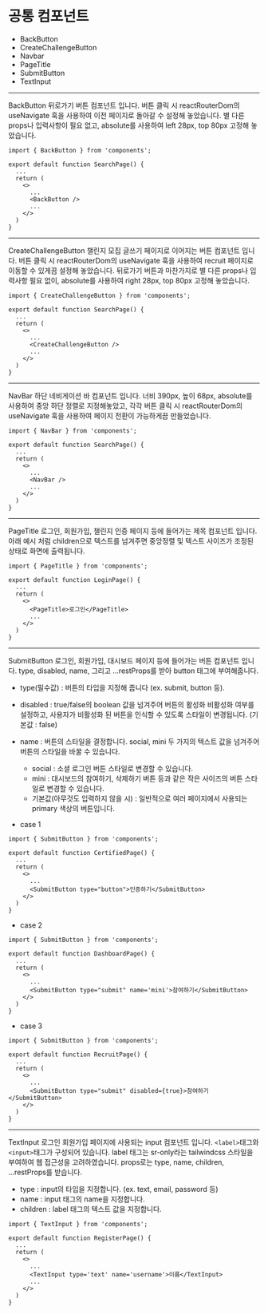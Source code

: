 # 공통 컴포넌트

- BackButton
- CreateChallengeButton
- Navbar
- PageTitle
- SubmitButton
- TextInput

---

BackButton
뒤로가기 버튼 컴포넌트 입니다.
버튼 클릭 시 reactRouterDom의 useNavigate 훅을 사용하여 이전 페이지로 돌아갈 수 설정해 놓았습니다.
별 다른 props나 입력사항이 필요 없고, absolute를 사용하여 left 28px, top 80px 고정해 놓았습니다.

```JSX
import { BackButton } from 'components';

export default function SearchPage() {
  ...
  return (
    <>
      ...
      <BackButton />
      ...
    </>
  )
}
```

---

CreateChallengeButton
챌린지 모집 글쓰기 페이지로 이어지는 버튼 컴포넌트 입니다.
버튼 클릭 시 reactRouterDom의 useNavigate 훅을 사용하여 recruit 페이지로 이동할 수 있게끔 설정해 놓았습니다.
뒤로가기 버튼과 마찬가지로 별 다른 props나 입력사항 필요 없이, absolute를 사용하여 right 28px, top 80px 고정해 놓았습니다.

```JSX
import { CreateChallengeButton } from 'components';

export default function SearchPage() {
  ...
  return (
    <>
      ...
      <CreateChallengeButton />
      ...
    </>
  )
}
```
---

NavBar
하단 네비게이션 바 컴포넌트 입니다.
너비 390px, 높이 68px, absolute를 사용하여 중앙 하단 정렬로 지정해놓았고,
각각 버튼 클릭 시 reactRouterDom의 useNavigate 훅을 사용하여 페이지 전환이 가능하게끔 만들었습니다.

```JSX
import { NavBar } from 'components';

export default function SearchPage() {
  ...
  return (
    <>
      ...
      <NavBar />
      ...
    </>
  )
}
```

---

PageTitle
로그인, 회원가입, 챌린지 인증 페이지 등에 들어가는 제목 컴포넌트 입니다.
아래 예시 처럼 children으로 텍스트를 넘겨주면 중앙정렬 및 텍스트 사이즈가 조정된 상태로 화면에 출력됩니다.
```JSX
import { PageTitle } from 'components';

export default function LoginPage() {
  ...
  return (
    <>
      <PageTitle>로그인</PageTitle>
      ...
    </>
  )
}
```
---

SubmitButton
로그인, 회원가입, 대시보드 페이지 등에 들어가는 버튼 컴포넌트 입니다.
type, disabled, name, 그리고 ...restProps를 받아 button 태그에 부여해줍니다.
- type(필수값) : 버튼의 타입을 지정해 줍니다 (ex. submit, button 등).
- disabled : true/false의 boolean 값을 넘겨주어 버튼의 활성화 비활성화 여부를 설정하고, 사용자가 비활성화 된 버튼을 인식할 수 있도록 스타일이 변경됩니다. (기본값 : false)
- name : 버튼의 스타일을 결정합니다. social, mini 두 가지의 텍스트 값을 넘겨주어 버튼의 스타일을 바꿀 수 있습니다.
  - social : 소셜 로그인 버튼 스타일로 변경할 수 있습니다.
  - mini : 대시보드의 참여하기, 삭제하기 버튼 등과 같은 작은 사이즈의 버튼 스타일로 변경할 수 있습니다.
  - 기본값(아무것도 입력하지 않을 시) : 일반적으로 여러 페이지에서 사용되는 primary 색상의 버튼입니다.

- case 1
```JSX
import { SubmitButton } from 'components';

export default function CertifiedPage() {
  ...
  return (
    <>
      ...
      <SubmitButton type="button">인증하기</SubmitButton>
    </>
  )
}
```
- case 2
```JSX
import { SubmitButton } from 'components';

export default function DashboardPage() {
  ...
  return (
    <>
      ...
      <SubmitButton type="submit" name='mini'>참여하기</SubmitButton>
    </>
  )
}
```
- case 3
```JSX
import { SubmitButton } from 'components';

export default function RecruitPage() {
  ...
  return (
    <>
      ...
      <SubmitButton type="submit" disabled={true}>참여하기</SubmitButton>
    </>
  )
}
```
---

TextInput
로그인 회원가입 페이지에 사용되는 input 컴포넌트 입니다.
`<label>`태그와 `<input>`태그가 구성되어 있습니다.
label 태그는 sr-only라는 tailwindcss 스타일을 부여하여 웹 접근성을 고려하였습니다.
props로는 type, name, children, ...restProps를 받습니다.
- type : input의 타입을 지정합니다. (ex. text, email, password 등)
- name : input 태그의 name을 지정합니다.
- children : label 태그의 텍스트 값을 지정합니다.

```JSX
import { TextInput } from 'components';

export default function RegisterPage() {
  ...
  return (
    <>
      ...
      <TextInput type='text' name='username'>이름</TextInput>
      ...
    </>
  )
}
```
